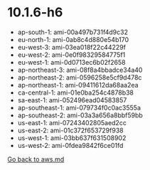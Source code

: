
 # 10.1.6-h6
- ap-south-1: ami-00a497b731f4d9c32
- eu-north-1: ami-0ab8c4d880e54b170
- eu-west-3: ami-03ea018f22c44229f
- eu-west-2: ami-0e0f98329584775f1
- eu-west-1: ami-0d0713ec6b02f2658
- ap-northeast-3: ami-08f8a4bbadce34a40
- ap-northeast-2: ami-0596258e5cf9d478c
- ap-northeast-1: ami-09411612da68aa2ea
- ca-central-1: ami-01e0ba254c4878b38
- sa-east-1: ami-052496ead04583857
- ap-southeast-1: ami-079734f0c0ac3555a
- ap-southeast-2: ami-03a3a656a8bbf59bb
- us-east-1: ami-07243402805aed2cc
- us-east-2: ami-01c372f653729f938
- us-west-1: ami-03bb637f631508902
- us-west-2: ami-0fdea9842f6ce01fd

[Go back to aws.md](../../aws.md) 

